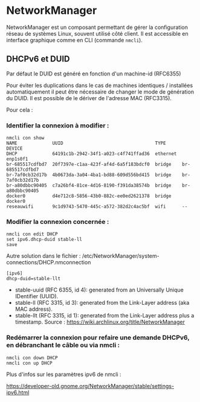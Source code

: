 # NetworkManager
NetworkManager est un composant permettant de gérer la configuration réseau de systèmes Linux, souvent utilisé côté client.
Il est accessible en interface graphique comme en CLI (commande ```nmcli```).

## DHCPv6 et DUID
Par défaut le DUID est généré en fonction d'un machine-id (RFC6355)

Pour éviter les duplications dans le cas de machines identiques / installées automatiquement il peut être nécessaire de changer le mode de génération du DUID.
Il est possible de le dériver de l'adresse MAC (RFC3315).

Pour cela :

### Identifier la connexion à modifier :
```nmcli con show
nmcli con show
NAME             UUID                                  TYPE      DEVICE          
DHCP             64191c1b-2942-34f1-a023-c4f741ffad36  ethernet  enp1s0f1        
br-685517cdfbd7  20f7397e-c1aa-423f-af4d-6a5f183bdcf0  bridge    br-685517cdfbd7
br-7af0cb32d17b  4b0673da-3a04-4ba1-bd88-609d556bd415  bridge    br-7af0cb32d17b
br-a80dbbc90405  c7a26bf4-81ce-4d16-8190-f391da38574b  bridge    br-a80dbbc90405
docker0          d4e712c8-5856-43b0-882c-ee0ed2621378  bridge    docker0         
reseauwifi       9c1d9743-5470-445c-a572-382d2c4ac5bf  wifi      --     

```


### Modifier la connexion concernée :
```
nmcli con edit DHCP
set ipv6.dhcp-duid stable-ll
save
```
Autre solution dans le fichier : /etc/NetworkManager/system-connections/DHCP.nmconnection
```
[ipv6]
dhcp-duid=stable-llt
```
- stable-uuid (RFC 6355, id 4): generated from an Universally Unique IDentifier (UUID).
- stable-ll (RFC 3315, id 3): generated from the Link-Layer address (aka MAC address).
- stable-llt (RFC 3315, id 1): generated from the Link-Layer address plus a timestamp.
Source : https://wiki.archlinux.org/title/NetworkManager

### Redémarrer la connexion pour refaire une demande DHCPv6, en débranchant le câble ou via nmcli :
```
nmcli con down DHCP
nmcli con up DHCP
```

Plus d'infos sur les paramètres ipv6 de nmcli :

https://developer-old.gnome.org/NetworkManager/stable/settings-ipv6.html
